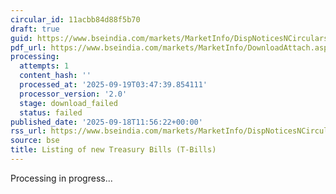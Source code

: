```yaml
---
circular_id: 11acbb84d88f5b70
draft: true
guid: https://www.bseindia.com/markets/MarketInfo/DispNoticesNCirculars.aspx?Noticeid={5B8E065B-B528-4970-B33F-68BC2FF92194}&noticeno=20250918-39&dt=09/18/2025&icount=39&totcount=63&flag=0
pdf_url: https://www.bseindia.com/markets/MarketInfo/DownloadAttach.aspx?id=20250918-39&attachedId=
processing:
  attempts: 1
  content_hash: ''
  processed_at: '2025-09-19T03:47:39.854111'
  processor_version: '2.0'
  stage: download_failed
  status: failed
published_date: '2025-09-18T11:56:22+00:00'
rss_url: https://www.bseindia.com/markets/MarketInfo/DispNoticesNCirculars.aspx?Noticeid={5B8E065B-B528-4970-B33F-68BC2FF92194}&noticeno=20250918-39&dt=09/18/2025&icount=39&totcount=63&flag=0
source: bse
title: Listing of new Treasury Bills (T-Bills)
---
```


Processing in progress...